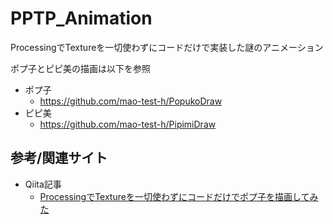 # PPTP_Animation
ProcessingでTextureを一切使わずにコードだけで実装した謎のアニメーション

ポプ子とピピ美の描画は以下を参照
- ポプ子
    - https://github.com/mao-test-h/PopukoDraw
- ピピ美
    - https://github.com/mao-test-h/PipimiDraw


## 参考/関連サイト

- Qiita記事
    - [ProcessingでTextureを一切使わずにコードだけでポプ子を描画してみた](https://qiita.com/mao_/items/3543c13b65072798b962)
